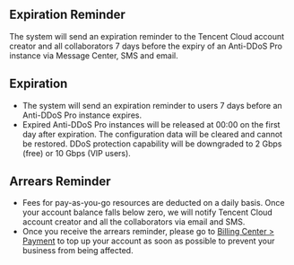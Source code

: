 ﻿## Expiration Reminder
The system will send an expiration reminder to the Tencent Cloud account creator and all collaborators 7 days before the expiry of an Anti-DDoS Pro instance via Message Center, SMS and email.

## Expiration
- The system will send an expiration reminder to users 7 days before an Anti-DDoS Pro instance expires.
- Expired Anti-DDoS Pro instances will be released at 00:00 on the first day after expiration. The configuration data will be cleared and cannot be restored. DDoS protection capability will be downgraded to 2 Gbps (free) or 10 Gbps (VIP users).

## Arrears Reminder
- Fees for pay-as-you-go resources are deducted on a daily basis. Once your account balance falls below zero, we will notify Tencent Cloud account creator and all the collaborators via email and SMS.
- Once you receive the arrears reminder, please go to [Billing Center > Payment](https://console.cloud.tencent.com/account/recharge) to top up your account as soon as possible to prevent your business from being affected.

